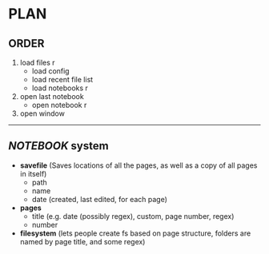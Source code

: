 # **PLAN**

## ORDER

1. load files r
    + load config
    + load recent file list
    + load notebooks r
2. open last notebook
    + open notebook r
3. open window

---

## _NOTEBOOK_ system
    
+ __savefile__ (Saves locations of all the pages, as well as a copy of all pages in itself)
    + path
    + name
    + date (created, last edited, for each page)
+ __pages__
    + title (e.g. date (possibly regex), custom, page number, regex)
    + number
+ __filesystem__ (lets people create fs based on page structure, folders are named by page title, and some regex)